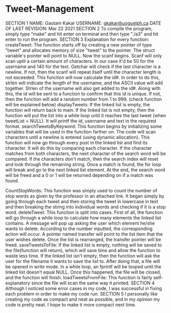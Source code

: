 # Tweet-Management
SECTION 1
NAME: Gautam Kakar
USERNAME: gkakar@uoguelph.ca
DATE OF LAST REVISION: Mar 22 2021
SECTION 2
To compile the program, simply type "make" and hit enter on terminal and then type "./a3" and hit enter to run the program.
SECTION 3
 Explanation for every function:
createTweet:
The function starts off by creating a new pointer of type "tweet" and allocates memory of size "tweet" to the pointer. The struct variable's pointer will point to NULL. Now the scanf begins. Scanf will only scan uptil a certain amount of characters. In our case it'd be 50 for the username and 140 for the text. Getchar will check if the last character is a newline. If not, then the scanf will repeat itself until the character length is not exceeded. This function will now calculate the id#. In order to do this, strlen will indicate the length of the username, and the ASCII value will add together. Strlen of the username will also get added to the id#. Along with this, the id will be sent to a function to confirm that this id is unique. If not, then the function will add a random number from 1 to 999. (check function will be explained below)
displayTweets:
If the linked list is empty, the function will return back to main. If the linked list is not empty, then the function will put the list into a while loop until it reaches the last tweet (when tweetList = NULL). It will printf the id, username and text in the required format.
searchTweetsByKeyword:
This function begins by initializing some variables that will be used in the function farther on. The code will scan characters until a newline is entered (using dynamic allocation). This function will now go through every post in the linked list and find its character. It will do this by comparing each character. If the character matches from both characters, the next character of the search word will be compared. If the characters don't match, then the search index will reset and look through the remaining string. Once a match is found, the for loop will break and go to the next linked list element. At the end, the search word will be freed and a 0 or 1 will be returned depending on if a match was found.

CountStopWords:
This function was simply used to count the number of stop words as given by the professor in an attached link. It began simply by going through each tweet and then storing the tweet in lowercase in text and then breaking the string into individual words and checking if it is a stop word.
deleteTweet:
This function is split into cases. First of all, the function will go through a while loop to calculate how many elements the linked list contains. A message will pop up asking the user which element he/she wants to delete. According to the number inputted, the corresponding action will occur. A pointer named transfer will point to the list item that the user wishes delete. Once the list is rearranged, the transfer pointer will be freed.
saveTweetsToFile:
If the linked list is empty, nothing will be saved to the file(function will return), which will save time and allow the function to waste less time. If the linked list isn't empty, then the function will ask the user for the filename it wants to save the list to. After doing that, a file will be opened in write mode. In a while loop, an fprintf will be looped until the linked list doesn’t equal NULL. Once this happened, the file will be closed, and the function will finish.
loadTweetsFromFile:
This function is fairly self-explanatory since the file will scan the same way it printed.
SECTION 4
Although I noticed some error cases in my code, I was successful in fixing each problem in order to make my code run.
SECTION 5
 I personally like creating my code as compact and neat as possible, and in my opinion my code is pretty neat. I hope to make it more compact next time.
